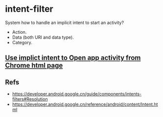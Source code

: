 # intent-filter
System how to handle an implicit intent to start an activity?
- Action.
- Data (both URI and data type).
- Category.

## [Use implict intent to Open app activity from Chrome html page](https://github.com/YingVickyCao/AndroidAboutDemos/blob/master/doc/app_component/intent_filter/web_open_app.md)

## Refs
- https://developer.android.google.cn/guide/components/intents-filters#Resolution
- https://developer.android.google.cn/reference/android/content/Intent.html